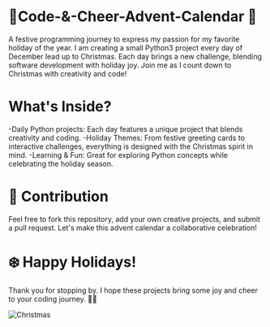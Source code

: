 # 🎄Code-&-Cheer-Advent-Calendar 🎅
A festive programming journey to express my passion for my favorite holiday of the year. I am creating a small Python3 project every day of December lead up to Christmas. Each day brings a new challenge, blending software development with holiday joy. Join me as I count down to Christmas with creativity and code!

# What's Inside?

-Daily Python projects: Each day features a unique project that blends creativity and coding. 
-Holiday Themes: From festive greeting cards to interactive challenges, everything is designed with the Christmas spirit in mind. 
-Learning & Fun: Great for exploring Python concepts while celebrating the holiday season. 


# 🎄 Contribution 

Feel free to fork this repository, add your own creative projects, and submit a pull request. Let's make this advent calendar a collaborative celebration!


# ❄️ Happy Holidays! 

Thank you for stopping by. I hope these projects bring some joy and cheer to your coding journey. 🎁✨

![Christmas](micromouse.jpg)
